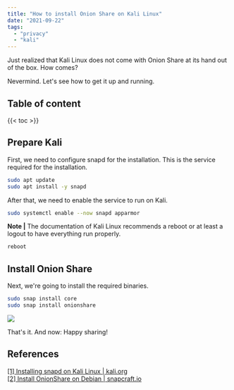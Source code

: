 ```yaml
---
title: "How to install Onion Share on Kali Linux"
date: "2021-09-22"
tags: 
  - "privacy"
  - "kali"
---
```


Just realized that Kali Linux does not come with Onion Share at its hand out of the box. How comes?

Nevermind. Let's see how to get it up and running.

<!--more-->
## Table of content 
{{< toc >}}


## Prepare Kali

First, we need to configure snapd for the installation. This is the service required for the installation.

```bash
sudo apt update
sudo apt install -y snapd
```

After that, we need to enable the service to run on Kali.

```bash
sudo systemctl enable --now snapd apparmor
```

**Note |** The documentation of Kali Linux recommends a reboot or at least a logout to have everything run properly.

```bash
reboot
```

## Install Onion Share

Next, we're going to install the required binaries.

```bash
sudo snap install core
sudo snap install onionshare
```

![](images/2021-09-22_20h38_10-1024x753.png)

That's it. And now: Happy sharing!

## References

[\[1\] Installing snapd on Kali Linux | kali.org](https://www.kali.org/docs/tools/snap/)  
[\[2\] Install OnionShare on Debian | snapcraft.io](https://snapcraft.io/install/onionshare/debian)
